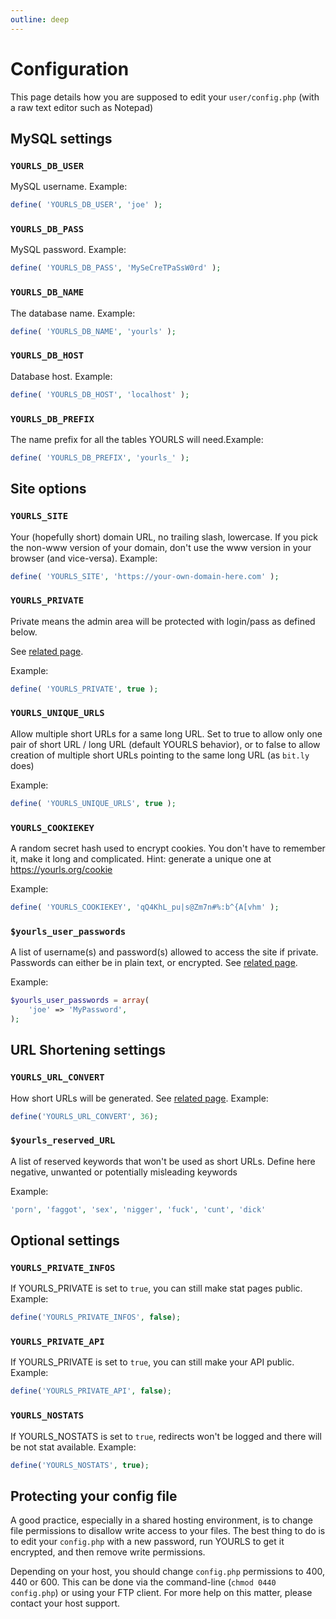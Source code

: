 ```yaml
---
outline: deep
---
```


# Configuration

This page details how you are supposed to edit your `user/config.php` (with a raw text editor such as Notepad)

## MySQL settings

### `YOURLS_DB_USER`

MySQL username. Example:

```php
define( 'YOURLS_DB_USER', 'joe' );
```

### `YOURLS_DB_PASS`

MySQL password. Example:

```php
define( 'YOURLS_DB_PASS', 'MySeCreTPaSsW0rd' );
```

### `YOURLS_DB_NAME`

The database name. Example:

```php
define( 'YOURLS_DB_NAME', 'yourls' );
```

### `YOURLS_DB_HOST`

Database host. Example:

```php
define( 'YOURLS_DB_HOST', 'localhost' );
```

### `YOURLS_DB_PREFIX`

The name prefix for all the tables YOURLS will need.Example:

```php
define( 'YOURLS_DB_PREFIX', 'yourls_' );
```

## Site options

### `YOURLS_SITE`

Your (hopefully short) domain URL, no trailing slash, lowercase. If you pick the non-www version of your domain, don't use the www version in your browser (and vice-versa). Example:

```php
define( 'YOURLS_SITE', 'https://your-own-domain-here.com' );
```

### `YOURLS_PRIVATE`

Private means the admin area will be protected with login/pass as defined below.

See [related page](/guide/essentials/private-or-public).

Example:

```php
define( 'YOURLS_PRIVATE', true );
```

### `YOURLS_UNIQUE_URLS`

Allow multiple short URLs for a same long URL.
Set to true to allow only one pair of short URL / long URL (default YOURLS behavior), or to false to allow creation of multiple short URLs pointing to the same long URL (as `bit.ly` does)

Example:

```php
define( 'YOURLS_UNIQUE_URLS', true );
```

### `YOURLS_COOKIEKEY`

A random secret hash used to encrypt cookies. You don't have to remember it, make it long and complicated. Hint: generate a unique one at <https://yourls.org/cookie>

Example:

```php
define( 'YOURLS_COOKIEKEY', 'qQ4KhL_pu|s@Zm7n#%:b^{A[vhm' );
```

### `$yourls_user_passwords`

A list of username(s) and password(s) allowed to access the site if private.
Passwords can either be in plain text, or encrypted. See [related page](/guide/essentials/credentials).

Example:

```php
$yourls_user_passwords = array(
    'joe' => 'MyPassword',
);
```

## URL Shortening settings

### `YOURLS_URL_CONVERT`

How short URLs will be generated. See [related page](/guide/essentials/charset). Example:

```php
define('YOURLS_URL_CONVERT', 36);
```

### `$yourls_reserved_URL`

A list of reserved keywords that won't be used as short URLs. Define here negative, unwanted or potentially misleading keywords

Example:
```php
'porn', 'faggot', 'sex', 'nigger', 'fuck', 'cunt', 'dick'
```

## Optional settings

### `YOURLS_PRIVATE_INFOS`

If YOURLS_PRIVATE is set to `true`, you can still make stat pages public. Example:

```php
define('YOURLS_PRIVATE_INFOS', false);
```

### `YOURLS_PRIVATE_API`

If YOURLS_PRIVATE is set to `true`, you can still make your API public. Example:

```php
define('YOURLS_PRIVATE_API', false);
```

### `YOURLS_NOSTATS`

If YOURLS_NOSTATS is set to `true`, redirects won't be logged and there will be not stat available. Example:

```php
define('YOURLS_NOSTATS', true);
```

## Protecting your config file

A good practice, especially in a shared hosting environment, is to change file permissions to disallow write access to your files. The best thing to do is to edit your `config.php` with a new password, run YOURLS to get it encrypted, and then remove write permissions.

Depending on your host, you should change `config.php` permissions to 400, 440 or 600. This can be done via the command-line (`chmod 0440 config.php`) or using your FTP client. For more help on this matter, please contact your host support.
